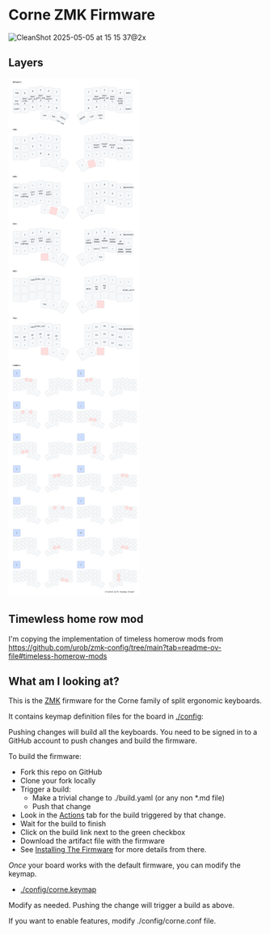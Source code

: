 # Corne ZMK Firmware

![CleanShot 2025-05-05 at 15 15 37@2x](https://github.com/user-attachments/assets/8c125c85-62d3-428f-a39c-4676667129b3)

## Layers

![KeymapDrawing](/keymap-drawer/keymap.png)

## Timewless home row mod

I'm copying the implementation of timeless homerow mods from https://github.com/urob/zmk-config/tree/main?tab=readme-ov-file#timeless-homerow-mods

## What am I looking at?

This is the [ZMK](https://zmk.dev/docs) firmware
for the Corne family of split ergonomic keyboards.

It contains keymap definition files for the board in [./config](./config):

Pushing changes will build all the keyboards. You need to be signed in to a GitHub account to push changes and build the firmware.

To build the firmware:

- Fork this repo on GitHub
- Clone your fork locally
- Trigger a build:
  - Make a trivial change to ./build.yaml (or any non \*.md file)
  - Push that change
- Look in the [Actions](https://github.com/filipechagas/zmk-config-corne/actions) tab
  for the build triggered by that change.
- Wait for the build to finish
- Click on the build link next to the green checkbox
- Download the artifact file with the firmware
- See [Installing The Firmware](https://zmk.dev/docs/user-setup#installing-the-firmware)
  for more details from there.

_Once_ your board works with the default firmware,
you can modify the keymap.

- [./config/corne.keymap](./config/corne.keymap)

Modify as needed. Pushing the change will trigger a build as above.

If you want to enable features, modify ./config/corne.conf file.
